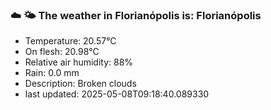 ### ☁️ 🌤️  The weather in Florianópolis is: Florianópolis

- Temperature: 20.57°C
- On flesh: 20.98°C
- Relative air humidity: 88%
- Rain: 0.0 mm
- Description: Broken clouds
- last updated: 2025-05-08T09:18:40.089330
